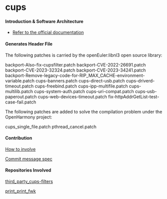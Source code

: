 # cups

#### Introduction & Software Architecture
- [Refer to the official documentation](ttps://github.com/OpenPrinting/cups)

#### Generates  Header File

The following patches is carried by the openEuler:libnl3 open source library:

backport-Also-fix-cupsfilter.patch
backport-CVE-2022-26691.patch
backport-CVE-2023-32324.patch
backport-CVE-2023-34241.patch
backport-Remove-legacy-code-for-RIP_MAX_CACHE-environment-variable.patch
cups-banners.patch
cups-direct-usb.patch
cups-driverd-timeout.patch
cups-freebind.patch
cups-ipp-multifile.patch
cups-multilib.patch
cups-system-auth.patch
cups-uri-compat.patch
cups-usb-paperout.patch
cups-web-devices-timeout.patch
fix-httpAddrGetList-test-case-fail.patch

The following patches are added to solve the compilation problem under the OpenHarmony project:

cups_single_file.patch
pthread_cancel.patch

#### Contribution

[How to involve](https://gitee.com/openharmony/docs/blob/HEAD/zh-cn/contribute/参与贡献.md)

[Commit message spec](https://gitee.com/openharmony/device_qemu/wikis/Commit%20message%E8%A7%84%E8%8C%83)

#### Repositories Involved

[third_party_cups-filters](https://gitee.com/openharmony/third_party_cups-filters)

[print_print_fwk](https://gitee.com/openharmony/print_print_fwk)